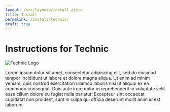 ```yaml
---
layout: /src/layouts/install.astro
title: Install
permalink: /install/technic/
draft: true
---
```


# Instructions for Technic

<img class="logo fshadow right" alt="Technic Logo" src="/assets/img/launchers/technic.svg" />

Lorem ipsum dolor sit amet, consectetur adipiscing elit, sed do eiusmod tempor incididunt ut labore et dolore magna aliqua. Ut enim ad minim veniam, quis nostrud exercitation ullamco laboris nisi ut aliquip ex ea commodo consequat. Duis aute irure dolor in reprehenderit in voluptate velit esse cillum dolore eu fugiat nulla pariatur. Excepteur sint occaecat cupidatat non proident, sunt in culpa qui officia deserunt mollit anim id est laborum.
